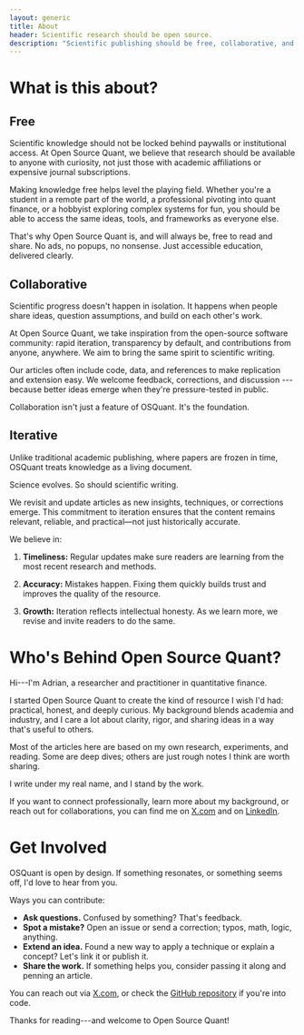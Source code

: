 ```yaml
---
layout: generic
title: About
header: Scientific research should be open source.
description: "Scientific publishing should be free, collaborative, and iterative---everything open source stands for."
---
```


# What is this about?

## Free

Scientific knowledge should not be locked behind paywalls or institutional access. At Open Source Quant, we believe that research should be available to anyone with curiosity, not just those with academic affiliations or expensive journal subscriptions.

Making knowledge free helps level the playing field. Whether you're a student in a remote part of the world, a professional pivoting into quant finance, or a hobbyist exploring complex systems for fun, you should be able to access the same ideas, tools, and frameworks as everyone else.

That's why Open Source Quant is, and will always be, free to read and share. No ads, no popups, no nonsense. Just accessible education, delivered clearly.

## Collaborative

Scientific progress doesn't happen in isolation. It happens when people share ideas, question assumptions, and build on each other's work.

At Open Source Quant, we take inspiration from the open-source software community: rapid iteration, transparency by default, and contributions from anyone, anywhere. We aim to bring the same spirit to scientific writing.

Our articles often include code, data, and references to make replication and extension easy. We welcome feedback, corrections, and discussion --- because better ideas emerge when they're pressure-tested in public.

Collaboration isn't just a feature of OSQuant. It's the foundation.

## Iterative

Unlike traditional academic publishing, where papers are frozen in time, OSQuant treats knowledge as a living document.

Science evolves. So should scientific writing.

We revisit and update articles as new insights, techniques, or corrections emerge. This commitment to iteration ensures that the content remains relevant, reliable, and practical—not just historically accurate.

We believe in:

1. **Timeliness:** Regular updates make sure readers are learning from the most recent research and methods.

2. **Accuracy:** Mistakes happen. Fixing them quickly builds trust and improves the quality of the resource.

3. **Growth:** Iteration reflects intellectual honesty. As we learn more, we revise and invite readers to do the same.

# Who's Behind Open Source Quant?

Hi---I'm Adrian, a researcher and practitioner in quantitative finance.

I started Open Source Quant to create the kind of resource I wish I'd had: practical, honest, and deeply curious. My background blends academia and industry, and I care a lot about clarity, rigor, and sharing ideas in a way that's useful to others.

Most of the articles here are based on my own research, experiments, and reading. Some are deep dives; others are just rough notes I think are worth sharing.

I write under my real name, and I stand by the work.

If you want to connect professionally, learn more about my background, or reach out for collaborations, you can find me on [X.com](https://x.com/DrAdrian) and on [LinkedIn](https://www.linkedin.com/in/adrianletchford/).

# Get Involved

OSQuant is open by design. If something resonates, or something seems off, I'd love to hear from you.

Ways you can contribute:

* **Ask questions.** Confused by something? That's feedback.
* **Spot a mistake?** Open an issue or send a correction; typos, math, logic, anything.
* **Extend an idea.** Found a new way to apply a technique or explain a concept? Let's link it or publish it.
* **Share the work.** If something helps you, consider passing it along and penning an article.

You can reach out via [X.com](https://x.com/DrAdrian), or check the [GitHub repository](https://github.com/robolyst/osquant) if you're into code.

Thanks for reading---and welcome to Open Source Quant!